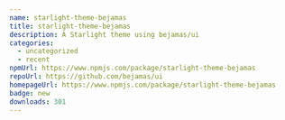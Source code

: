 ```yaml
---
name: starlight-theme-bejamas
title: starlight-theme-bejamas
description: A Starlight theme using bejamas/ui
categories:
  - uncategorized
  - recent
npmUrl: https://www.npmjs.com/package/starlight-theme-bejamas
repoUrl: https://github.com/bejamas/ui
homepageUrl: https://www.npmjs.com/package/starlight-theme-bejamas
badge: new
downloads: 301
---
```

